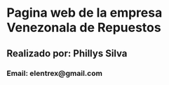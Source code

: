 <h1>Pagina web de la empresa Venezonala de Repuestos</h1>
<h2>Realizado por: Phillys Silva</h2>
<h3>Email: elentrex@gmail.com</h3>
